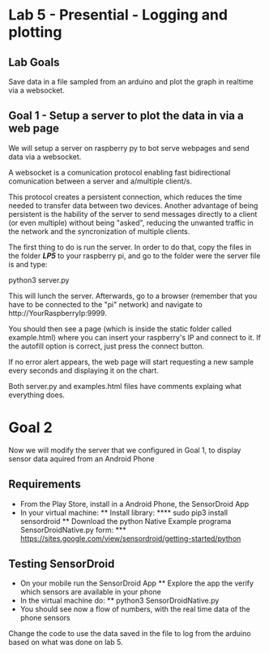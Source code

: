 # Lab 5 - Presential - Logging and plotting

## Lab Goals

Save data in a file sampled from an arduino and plot the graph in realtime via a websocket.

## Goal 1 - Setup a server to plot the data in via a web page

We will setup a server on raspberry py to bot serve webpages and send data via a websocket.

A websocket is a comunication protocol enabling fast bidirectional comunication between a server and a/multiple client/s.

This protocol creates a persistent connection, which reduces the time needed to transfer data between two devices. Another advantage of being persistent is the hability of the server to send messages directly to a client (or even multiple) without being "asked", reducing the unwanted traffic in the network and the syncronization of multiple clients.


The first thing to do is run the server. In order to do that, copy the files in the folder ***LP5*** to your raspberry pi, and go to the folder were the server file is and type:

python3 server.py

This will lunch the server. Afterwards, go to a browser (remember that you have to be connected to the "pi" network) and navigate to http://YourRaspberryIp:9999.

You should then see a page (which is inside the static folder called example.html) where you can insert your raspberry's IP and connect to it. If the autofill option is correct, just press the connect button.

If no error alert appears, the web page will start requesting a new sample every seconds and displaying it on the chart.

Both server.py and examples.html files have comments explaing what everything does.



# Goal 2

Now we will modify the server that we configured in Goal 1, to display sensor data aquired from an Android Phone

## Requirements

* From the Play Store, install in a Android Phone, the SensorDroid App
* In your virtual machine:
** Install library: 
**** sudo pip3 install sensordroid
** Download the python Native Example programa SensorDroidNative.py form:
*** https://sites.google.com/view/sensordroid/getting-started/python

## Testing SensorDroid
* On your mobile run the SensorDroid App
** Explore the app the verify which sensors are available in your phone
* In the virtual machine do:
** python3 SensorDroidNative.py
* You should see now a flow of numbers, with the real time data of the phone sensors



Change the code to use the data saved in the file to log from the arduino based on what was done on lab 5.
